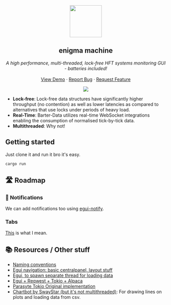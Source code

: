 <!-- markdownlint-configure-file {
  "MD013": {
    "code_blocks": false,
    "tables": false
  },
  "MD033": false,
  "MD041": false
} -->

<div align="center">
<a href="https://github.com/othneildrew/Best-README-Template">
    <img height="100" src="https://images-wixmp-ed30a86b8c4ca887773594c2.wixmp.com/f/84a49b59-fcd9-4cc1-9896-10c237af55d0/dcb3lek-c2143f37-7e5f-45be-8291-51c4e69997cf.gif?token=eyJ0eXAiOiJKV1QiLCJhbGciOiJIUzI1NiJ9.eyJzdWIiOiJ1cm46YXBwOjdlMGQxODg5ODIyNjQzNzNhNWYwZDQxNWVhMGQyNmUwIiwiaXNzIjoidXJuOmFwcDo3ZTBkMTg4OTgyMjY0MzczYTVmMGQ0MTVlYTBkMjZlMCIsIm9iaiI6W1t7InBhdGgiOiJcL2ZcLzg0YTQ5YjU5LWZjZDktNGNjMS05ODk2LTEwYzIzN2FmNTVkMFwvZGNiM2xlay1jMjE0M2YzNy03ZTVmLTQ1YmUtODI5MS01MWM0ZTY5OTk3Y2YuZ2lmIn1dXSwiYXVkIjpbInVybjpzZXJ2aWNlOmZpbGUuZG93bmxvYWQiXX0.mir1KAo6CAqMWYFAQ5SeZxw5138vRURUGegbbrYvc4A">
</a>
  <h2>enigma machine</h2>
<p align="center"><i>
    A high performance, multi-threaded, lock-free HFT systems monitoring GUI - batteries included!
    </i><br />
    <br />
    <a href="https://github.com/othneildrew/Best-README-Template">View Demo</a>
    ·
    <a href="https://github.com/othneildrew/Best-README-Template/issues">Report Bug</a>
    ·
    <a href="https://github.com/othneildrew/Best-README-Template/issues">Request Feature</a>
  </p>
<img src="https://media1.tenor.com/images/589e7ed35c66cfda5a4d2ecf4c9559d0/tenor.gif?itemid=27442143">
</div>

* **Lock-free**: Lock-free data structures have significantly higher throughput (no contention) as well as lower latencies as compared to alternatives that use locks under periods of heavy load.
* **Real-Time**: Barter-Data utilizes real-time WebSocket integrations enabling the consumption of normalised tick-by-tick data.
* **Multithreaded**: Why not!


## Getting started
Just clone it and run it bro it's easy.
```rust
cargo run
```

## 🛣️ Roadmap
### 🔔 Notifications
We can add notifications too using [egui-notify](https://github.com/ItsEthra/egui-notify).
### Tabs
[This](https://discord.com/channels/900275882684477440/904461220592119849/1012443669451776041) is what I mean.

## 📚 Resources / Other stuff
- [Naming conventions](https://rust-lang.github.io/api-guidelines/naming.html)
- [Egui navigation: basic centralpanel, layout stuff](https://github.com/mikael-nilsson-github/rust-egui-basic-navigation)
- [Egui, to spawn separate thread for loading data](https://github.com/mikael-nilsson-github/egui-alpaca-crypto-trading)
- [Egui + Reqwest + Tokio + Alpaca](https://github.com/mikael-nilsson-github/egui-async-reqwest-tokio-alpaca/blob/main/src/main.rs)
- [Parasyte Tokio Original implementation](https://github.com/parasyte/egui-tokio-example/blob/main/src/main.rs)
- [Chartbot by SwayStar (but it's not multithreaded)](https://github.com/SwayStar123/chart_bot/blob/master/src/chartbot.rs): For drawing lines on plots and loading data from csv.

